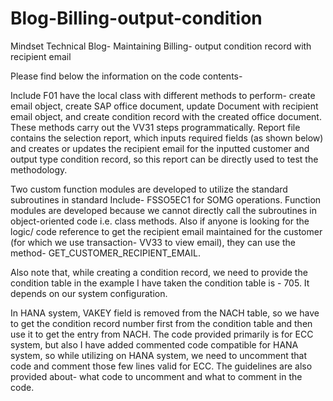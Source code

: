 # Blog-Billing-output-condition
Mindset Technical Blog- Maintaining Billing- output condition record with recipient email

Please find below the information on the code contents-

Include F01 have the local class with different methods to perform- create email object, create SAP office document, update Document with recipient email object, and create condition record with the created office document. These methods carry out the VV31 steps programmatically.
Report file contains the selection report, which inputs required fields (as shown below) and creates or updates the recipient email for the inputted customer and output type condition record, so this report can be directly used to test the methodology.

Two custom function modules are developed to utilize the standard subroutines in standard Include- FSSO5EC1 for SOMG operations. Function modules are developed because we cannot directly call the subroutines in object-oriented code i.e. class methods. Also if anyone is looking for the logic/ code reference to get the recipient email maintained for the customer (for which we use transaction- VV33 to view email), they can use the method- GET_CUSTOMER_RECIPIENT_EMAIL.

Also note that, while creating a condition record, we need to provide the condition table in the example I have taken the condition table is - 705. It depends on our system configuration.

In HANA system, VAKEY field is removed from the NACH table, so we have to get the condition record number first from the condition table and then use it to get the entry from NACH. The code provided primarily is for ECC system, but also I have added commented code compatible for HANA system, so while utilizing on HANA system, we need to uncomment that code and comment those few lines valid for ECC. The guidelines are also provided about- what code to uncomment and what to comment in the code.
